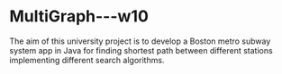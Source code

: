 # MultiGraph---w10

The aim of this university project is to develop a Boston metro subway system app in Java for finding shortest path 
between different stations implementing different search algorithms.
